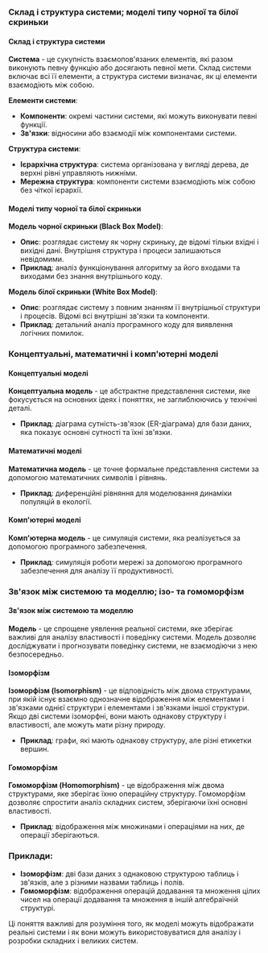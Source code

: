 
### Склад і структура системи; моделі типу чорної та білої скриньки

#### Склад і структура системи

**Система** - це сукупність взаємопов'язаних елементів, які разом виконують певну функцію або досягають певної мети. Склад системи включає всі її елементи, а структура системи визначає, як ці елементи взаємодіють між собою.

**Елементи системи**:

- **Компоненти**: окремі частини системи, які можуть виконувати певні функції.
- **Зв'язки**: відносини або взаємодії між компонентами системи.

**Структура системи**:

- **Ієрархічна структура**: система організована у вигляді дерева, де верхні рівні управляють нижніми.
- **Мережна структура**: компоненти системи взаємодіють між собою без чіткої ієрархії.

#### Моделі типу чорної та білої скриньки

**Модель чорної скриньки (Black Box Model)**:

- **Опис**: розглядає систему як чорну скриньку, де відомі тільки вхідні і вихідні дані. Внутрішня структура і процеси залишаються невідомими.
- **Приклад**: аналіз функціонування алгоритму за його входами та виходами без знання внутрішнього коду.

**Модель білої скриньки (White Box Model)**:

- **Опис**: розглядає систему з повним знанням її внутрішньої структури і процесів. Відомі всі внутрішні зв'язки та компоненти.
- **Приклад**: детальний аналіз програмного коду для виявлення логічних помилок.

### Концептуальні, математичні і комп'ютерні моделі

#### Концептуальні моделі

**Концептуальна модель** - це абстрактне представлення системи, яке фокусується на основних ідеях і поняттях, не заглиблюючись у технічні деталі.

- **Приклад**: діаграма сутність-зв'язок (ER-діаграма) для бази даних, яка показує основні сутності та їхні зв'язки.

#### Математичні моделі

**Математична модель** - це точне формальне представлення системи за допомогою математичних символів і рівнянь.

- **Приклад**: диференційні рівняння для моделювання динаміки популяцій в екології.

#### Комп'ютерні моделі

**Комп'ютерна модель** - це симуляція системи, яка реалізується за допомогою програмного забезпечення.

- **Приклад**: симуляція роботи мережі за допомогою програмного забезпечення для аналізу її продуктивності.

### Зв'язок між системою та моделлю; ізо- та гомоморфізм

#### Зв'язок між системою та моделлю

**Модель** - це спрощене уявлення реальної системи, яке зберігає важливі для аналізу властивості і поведінку системи. Модель дозволяє досліджувати і прогнозувати поведінку системи, не взаємодіючи з нею безпосередньо.

#### Ізоморфізм

**Ізоморфізм (Isomorphism)** - це відповідність між двома структурами, при якій існує взаємно однозначне відображення між елементами і зв'язками однієї структури і елементами і зв'язками іншої структури. Якщо дві системи ізоморфні, вони мають однакову структуру і властивості, але можуть мати різну природу.

- **Приклад**: графи, які мають однакову структуру, але різні етикетки вершин.

#### Гомоморфізм

**Гомоморфізм (Homomorphism)** - це відображення між двома структурами, яке зберігає їхню операційну структуру. Гомоморфізм дозволяє спростити аналіз складних систем, зберігаючи їхні основні властивості.

- **Приклад**: відображення між множинами і операціями на них, де операції зберігаються.

### Приклади:

- **Ізоморфізм**: дві бази даних з однаковою структурою таблиць і зв'язків, але з різними назвами таблиць і полів.
- **Гомоморфізм**: відображення операцій додавання та множення цілих чисел на операції додавання та множення в іншій алгебраїчній структурі.

Ці поняття важливі для розуміння того, як моделі можуть відображати реальні системи і як вони можуть використовуватися для аналізу і розробки складних і великих систем.